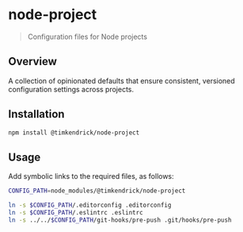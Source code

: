 # node-project

> Configuration files for Node projects


## Overview

A collection of opinionated defaults that ensure consistent, versioned configuration settings across projects.


## Installation

```bash
npm install @timkendrick/node-project
```


## Usage

Add symbolic links to the required files, as follows:

```bash
CONFIG_PATH=node_modules/@timkendrick/node-project

ln -s $CONFIG_PATH/.editorconfig .editorconfig
ln -s $CONFIG_PATH/.eslintrc .eslintrc
ln -s ../../$CONFIG_PATH/git-hooks/pre-push .git/hooks/pre-push
```
